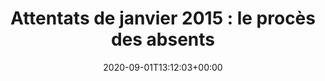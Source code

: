 ---
isIndex: false
title: "Attentats de janvier 2015 : le procès des absents"
date: 2020-09-01T13:12:03+00:00
publications_concerned:
  - margot-pugliese
press:
  title: L‘Obs
  url: https://www.nouvelobs.com/terrorisme/20200901.OBS32756/attentats-de-janvier-2015-le-proces-des-absents.html
---